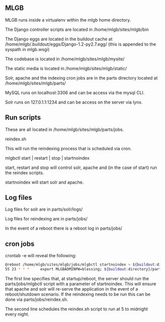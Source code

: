 MLGB
----

MLGB runs inside a virtualenv within the mlgb home directory.

The Django controller scripts are located in /home/mlgb/sites/mlgb/bin

The Django eggs are located in the buildout cache at /home/mlgb/.buildout/eggs/Django-1.2-py2.7.egg/ (this is appended to the syspath in mlgb.wsgi)

The codebase is located in /home/mlgb/sites/mlgb/mysite/

The static media is located in /home/mlgb/sites/mlgb/static/

Solr, apache and the indexing cron jobs are in the parts directory located at /home/mlgb/sites/mlgb/parts/

MySQL runs on localhost:3306 and can be access via the mysql CLI.

Solr runs on 127.0.1.1:1234 and can be access on the server via lynx.

Run scripts
-----------

These are all located in /home/mlgb/sites/mlgb/parts/jobs.

reindex.sh 

This will run the reindexing process that is scheduled via cron.

mlgbctl start | restart | stop | startnoindex

start, restart and stop will control solr, apache and (in the case of start) run the reindex scripts.

startnoindex will start solr and apache.

Log files
---------

Log files for solr are in parts/solr/logs/

Log files for reindexing are in parts/jobs/

In the event of a reboot there is a reboot log in parts/jobs/

cron jobs
---------

crontab -e will reveal the following:

```bash
@reboot /home/mlgb/sites/mlgb/jobs/mlgbctl startnoindex > ${buildout:directory}/parts/jobs/reboot.log 2>&1
55 23 * * *     export MLGBADMINPW=blessing; ${buildout:directory}/parts/jobs/reindex.sh > ${buildout:directory}/parts/jobs/reindex.log 2>&1
```

The first line specifies that, at startup/reboot, the server should run the parts/jobs/mlgbctl script with a parameter of startnoindex. This will ensure that apache and solr will re-serve the application in the event of a reboot/shutdown scenario. If the reindexing needs to be run this can be done via parts/jobs/reindex.sh.

The second line schedules the reindex.sh script to run at 5 to midnight every night.


